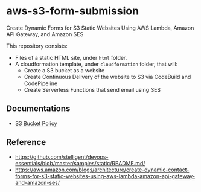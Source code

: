 # aws-s3-form-submission

Create Dynamic Forms for S3 Static Websites Using AWS Lambda, Amazon API Gateway, and Amazon SES

This repository consists:

- Files of a static HTML site, under `html` folder.
- A cloudformation template, under `cloudformation` folder, that will:
  - Create a S3 bucket as a website
  - Create Continuous Delivery of the website to S3 via CodeBuild and CodePipeline
  - Create Serverless Functions that send email using SES

## Documentations

- [S3 Bucket Policy](./docs/s3.md)

## Reference

- <https://github.com/stelligent/devops-essentials/blob/master/samples/static/README.md/>
- <https://aws.amazon.com/blogs/architecture/create-dynamic-contact-forms-for-s3-static-websites-using-aws-lambda-amazon-api-gateway-and-amazon-ses/>
